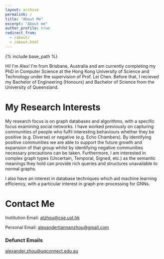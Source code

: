 ```yaml
---
layout: archive
permalink: /
title: "About Me"
excerpt: "About me"
author_profile: true
redirect_from: 
  - /about/
  - /about.html
---
```


{% include base_path %}

Hi! I'm Alex! I'm from Brisbane, Australia and am currently completing my PhD in Computer Science at the Hong Kong University of Science and Technology under the supervision of Prof. Lei Chen. Before that, I recieved my Bachelor of Engineering (Honours) and Bachelor of Science from the University of Queensland.

My Research Interests
======
My research focus is on graph databases and algorithms, with a specific focus examining social networks. I have worked previously on capturing communities of people who fulfil interesting behaviours whether they be positive (e.g. Diverse) or negative (e.g. Echo Chambers). By identifying positive communities we are able to support the future growth and expansion of that group whilst by identifying negative communities necessary precautions can be taken. Furthermore, I am interested in complex graph types (Uncertain, Temporal, Signed, etc.) as the semantic meanings they hold can provide rich queries and structures unavailable to normal graphs.

I also have an interest in database techniques which aid machine learning efficiency, with a particular interest in graph pre-processing for GNNs.

Contact Me
======
Institution Email: [atzhou@cse.ust.hk](mailto:atzhou@cse.ust.hk)

Personal Email: [alexandertiannanzhou@gmail.com](mailto:alexandertiannanzhou@gmail.com)

### Defunct Emails
alexander.zhou@uqconnect.edu.au